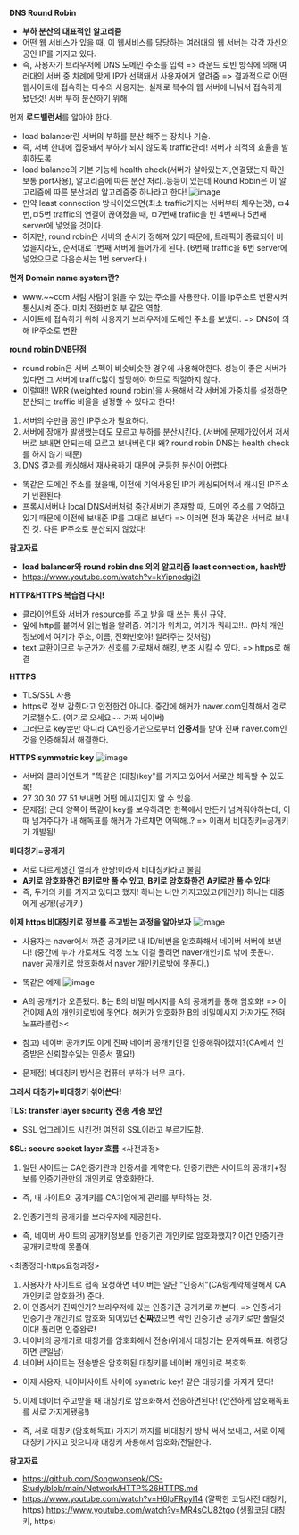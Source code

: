 **DNS Round Robin**
- **부하 분산의 대표적인 알고리즘**
- 어떤 웹 서비스가 있을 때, 이 웹서비스를 담당하는 여러대의 웹 서버는 각각 자신의 공인 IP를 가지고 있다.
- 즉, 사용자가 브라우저에 DNS 도메인 주소를 입력 => 라운드 로빈 방식에 의해 여러대의 서버 중 차례에 맞게 IP가 선택돼서 사용자에게 알려줌 => 결과적으로 어떤 웹사이트에 접속하는 다수의 사용자는, 실제로 복수의 웹 서버에 나눠서 접속하게 됐던것! 서버 부하 분산하기 위해

먼저 **로드밸런서**를 알아야 한다.
- load balancer란 서버의 부하를 분산 해주는 장치나 기술.
- 즉, 서버 한대에 집중돼서 부하가 되지 않도록 traffic관리! 서버가 최적의 효율을 발휘하도록
- load balance의 기본 기능에 health check(서버가 살아있는지,연결됐는지 확인 보통 port사용), 알고리즘에 따른 분산 처리..등등이 있는데
  Round Robin은 이 알고리즘에 따른 분산처리 알고리즘중 하나라고 한다!
![image](https://github.com/ws1811/cs-study/assets/117894789/bddea1ae-965e-4194-9fae-ea567c80aac3)
- 만약 least connection 방식이었으면(최소 traffic가지는 서버부터 체우는것), ㅁ4번,ㅁ5번 traffic의 연결이 끊어졌을 때, ㅁ7번째 trafiic을 빈 4번째나 5번째 server에 넣었을 것이다.
- 하지만, round robin은 서버의 순서가 정해져 있기 때문에, 트래픽이 종료되어 비었을지라도, 순서대로 1번째 서버에 들어가게 된다. (6번째 traffic을 6번 server에 넣었으므로 다음순서는 1번 server다.)
  
**먼저 Domain name system란?**
- www.~~com 처럼 사람이 읽을 수 있는 주소를 사용한다. 이를 ip주소로 변환시켜 통신시켜 준다.
마치 전화번호 부 같은 역할.
- 사이트에 접속하기 위해 사용자가 브라우저에 도메인 주소를 보냈다. => DNS에 의해 IP주소로 변환

**round robin DNB단점**
- round robin은 서버 스펙이 비슷비슷한 경우에 사용해야한다. 성능이 좋은 서버가 있다면 그 서버에 traffic많이 할당해야 하므로 적절하지 않다.
- 이럴때!! WRR (weighted round robin)을 사용해서 각 서버에 가중치를 설정하면 분산되는 traffic 비율을 설정할 수 있다고 한다!
  
1. 서버의 수만큼 공인 IP주소가 필요하다.
2. 서버에 장애가 발생했는데도 모르고 부하를 분산시킨다. (서버에 문제가있어서 저서버로 보내면 안되는데 모르고 보내버린다! 왜? round robin DNS는 health check를 하지 않기 때문)
3. DNS 결과를 캐싱해서 재사용하기 때문에 균등한 분산이 어렵다.
- 똑같은 도메인 주소를 쳤을때, 이전에 기억사용된 IP가 캐싱되어져서 캐시된 IP주소가 반환된다.
- 프록시서버나 local DNS서버처럼 중간서버가 존재할 때, 도메인 주소를 기억하고 있기 때문에 이전에 보내준 IP를 그대로 보낸다 => 이러면 전과 똑같은 서버로 보내진 것. 다른 IP주소로 분산되지 않았다!


**참고자료**
- **load balancer와 round robin dns 외의 알고리즘 least connection, hash방**
- https://www.youtube.com/watch?v=kYipnodgi2I


**HTTP&HTTPS 복습겸 다시!**
- 클라이언트와 서버가 resource를 주고 받을 때 쓰는 통신 규약.
- 앞에 http를 붙여서 읽는법을 알려줌. 여기가 위치고, 여기가 쿼리고!!.. (마치 개인정보에서 여기가 주소, 이름, 전화번호야! 알려주는 것처럼)
- text 교환이므로 누군가가 신호를 가로채서 해킹, 변조 시킬 수 있다. => https로 해결

**HTTPS**
- TLS/SSL 사용
- https로 정보 감췄다고 안전한건 아니다. 중간에 해커가 naver.com인척해서 경로 가로챌수도. (여기로 오세요~~ 가짜 네이버)
- 그러므로 key뿐만 아니라 CA인증기관으로부터 **인증서**를 받아 진짜 naver.com인것을 인증해줘서 해결한다.

**HTTPS symmetric key**
![image](https://github.com/ws1811/cs-study/assets/117894789/6b96b37c-c05a-4aa3-bbcd-011e5bff154a)
- 서버와 클라이언트가 "똑같은 (대칭)key"를 가지고 있어서 서로만 해독할 수 있도록!
- 27 30 30 27 51 보내면 어떤 메시지인지 알 수 있음.
- 문제점) 근데 양쪽이 똑같이 key를 보유하려면 한쪽에서 만든거 넘겨줘야하는데, 이때 넘겨주다가 내 해독표를 해커가 가로채면 어떡해..? => 이래서 비대칭키=공개키가 개발됨!

**비대칭키=공개키**
- 서로 다르게생긴 열쇠가 한쌍!이라서 비대칭키라고 불림
- **A키로 암호화한건 B키로만 풀 수 있고, B키로 암호화한건 A키로만 풀 수 있다!**
- 즉, 두개의 키를 가지고 있다고 했지! 하나는 나만 가지고있고(개인키) 하나는 대중에게 공개!(공개키)

**이제 https 비대칭키로 정보를 주고받는 과정을 알아보자**
![image](https://github.com/ws1811/cs-study/assets/117894789/c1b19a83-d250-411a-854f-4c3c3ec3e941)
- 사용자는 naver에서 까준 공개키로 내 ID/비번을 암호화해서 네이버 서버에 보낸다!
(중간에 누가 가로채도 걱정 노노 이걸 풀려면 naver개인키로 밖에 못푼다. naver 공개키로 암호화해서 naver 개인키로밖에 못푼다.)

- 똑같은 예제
![image](https://github.com/ws1811/cs-study/assets/117894789/f3e569ac-a50b-4cbd-861c-df8e9aaf3608)
- A의 공개키가 오픈됐다. B는 B의 비밀 메시지를 A의 공개키를 통해 암호화! => 이건이제 A의 개인키로밖에 못연다. 해커가 암호화한 B의 비밀메시지 가져가도 전혀 노프라블럼><

- 참고) 네이버 공개키도 이게 진짜 네이버 공개키인걸 인증해줘야겠지?(CA에서 인증받은 신뢰할수있는 인증서 필요!)
- 문제점) 비대칭키 방식은 컴퓨터 부하가 너무 크다.
  
**그래서 대칭키+비대칭키 섞어쓴다!**

**TLS: transfer layer security 전송 계층 보안**
- SSL 업그레이드 시킨것! 여전히 SSL이라고 부르기도함.

**SSL: secure socket layer 흐름**
<사전과정>

1. 일단 사이트는 CA인증기관과 인증서를 계약한다. 인증기관은 사이트의 공개키+정보를 인증기관만의 개인키로 암호화한다.
  - 즉, 내 사이트의 공개키를 CA기업에게 관리를 부탁하는 것.
2. 인증기관의 공개키를 브라우저에 제공한다.
- 즉, 네이버 사이트의 공개키정보를 인증기관 개인키로 암호화했지? 이건 인증기관 공개키로밖에 못풀어.

<최종정리-https요청과정>

1. 사용자가 사이트로 접속 요청하면 네이버는 일단 "인증서"(CA랑계약체결해서 CA개인키로 암호화것) 준다.
2. 이 인증서가 진짜인가? 브라우저에 있는 인증기관 공개키로 까본다.
=> 인증서가 인증기관 개인키로 암호화 되어있던 **진짜**였으면 짝인 인증기관 공개키로만 풀릴것이다! 풀리면 인증완료!
3. 네이버의 공개키로 대칭키를 암호화해서 전송(위에서 대칭키는 문자해독표. 해킹당하면 큰일남)
4. 네이버 사이트는 전송받은 암호화된 대칭키를 네이버 개인키로 복호화.
- 이제 사용자, 네이버사이트 사이에 symetric key! 같은 대칭키를 가지게 됐다!
5. 이제 데이터 주고받을 때 대칭키로 암호화해서 전송하면된다! (안전하게 암호해독표를 서로 가지게됐음!)

- 즉, 서로 대칭키(암호해독표) 가지기 까지를 비대칭키 방식 써서 보내고, 서로 이제 대칭키 가지고 잇으니까 대칭키 사용해서 암호화/전달한다.


**참고자료**
- https://github.com/Songwonseok/CS-Study/blob/main/Network/HTTP%26HTTPS.md
- https://www.youtube.com/watch?v=H6lpFRpyl14 (얄팍한 코딩사전 대칭키, https)
  https://www.youtube.com/watch?v=MR4sCU82tgo (생활코딩 대칭키, https)

